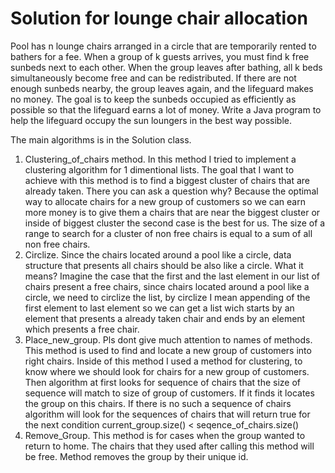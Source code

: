 # Solution for lounge chair allocation
Pool has n lounge chairs arranged in a circle that are temporarily rented to bathers for a fee.
When a group of k guests arrives, you must find k free sunbeds next to each other.
When the group leaves after bathing, all k beds simultaneously become free and can be redistributed.
If there are not enough sunbeds nearby, the group leaves again, and the lifeguard makes no money.
The goal is to keep the sunbeds occupied as efficiently as possible so that the lifeguard earns a lot of money.
Write a Java program to help the lifeguard occupy the sun loungers in the best way possible.

The main algorithms is in the Solution class.
1. Clustering_of_chairs method. In this method I tried to implement a clustering algorithm for 1 dimentional lists. The goal that I want to achieve with this method is to find a biggest cluster of chairs that are already taken. There you can ask a question why? Because the optimal way to allocate chairs for a new group of customers so we can earn more money is to give them a chairs that are near the biggest cluster or inside of biggest cluster the second case is the best for us.
The size of a range to search for a cluster of non free chairs is equal to a sum of all non free chairs.
2. Circlize. Since the chairs located around a pool like a circle, data structure that presents all chairs should be also like a circle. What it means? Imagine the case that the first and the last element in our list of chairs present a free chairs, since chairs located around a pool like a circle, we need to circlize the list, by circlize I mean appending of the first element to last element so we can get a list wich starts by an element that presents a already taken chair and ends by an element which presents a free chair.
3. Place_new_group. Pls dont give much attention to names of methods. This method is used to find and locate a new group of customers into right chairs. Inside of this method I used a method for clustering, to know where we should look for chairs for a new group of customers. Then algorithm at first looks for sequence of chairs that the size of sequence will match to size of group of customers. If it finds it locates the group on this chairs. If there is no such a sequence of chairs algorithm will look for the sequences of chairs that will return true for the next condition current_group.size() < seqence_of_chairs.size()
4. Remove_Group. This method is for cases when the group wanted to return to home. The chairs that they used after calling this method will be free. Method removes the group by their unique id.
